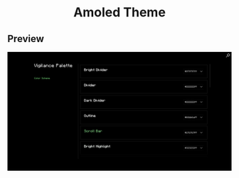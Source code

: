 <div align = "center">

# Amoled Theme

</div>

## Preview

![Amoled Theme](../../.github/amoled-theme.png)
